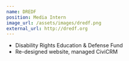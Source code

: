 ```yaml
---
name: DREDF
position: Media Intern
image_url: /assets/images/dredf.png
external_url: http://dredf.org
---
```


* Disability Rights Education & Defense Fund
* Re-designed website, managed CiviCRM
